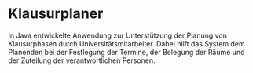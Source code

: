 Klausurplaner
=============

In Java entwickelte Anwendung zur Unterstützung der Planung von Klausurphasen durch Universitätsmitarbeiter. Dabei hilft das System dem Planenden bei der Festlegung der Termine, der Belegung der Räume und der Zuteilung der verantwortlichen Personen.
